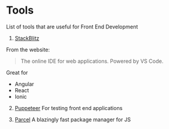 # Tools
List of tools that are useful for Front End Development

1. [StackBlitz](https://stackblitz.com/)

 From the website: 
 >The online IDE for web applications.
 Powered by VS Code.
 
 Great for 
 
  - Angular
  - React
  - Ionic

2. [Puppeteer](https://github.com/GoogleChrome/puppeteer)
   For testing front end applications
 
3. [Parcel](https://parceljs.org/)
   A blazingly fast package manager for JS 
   

